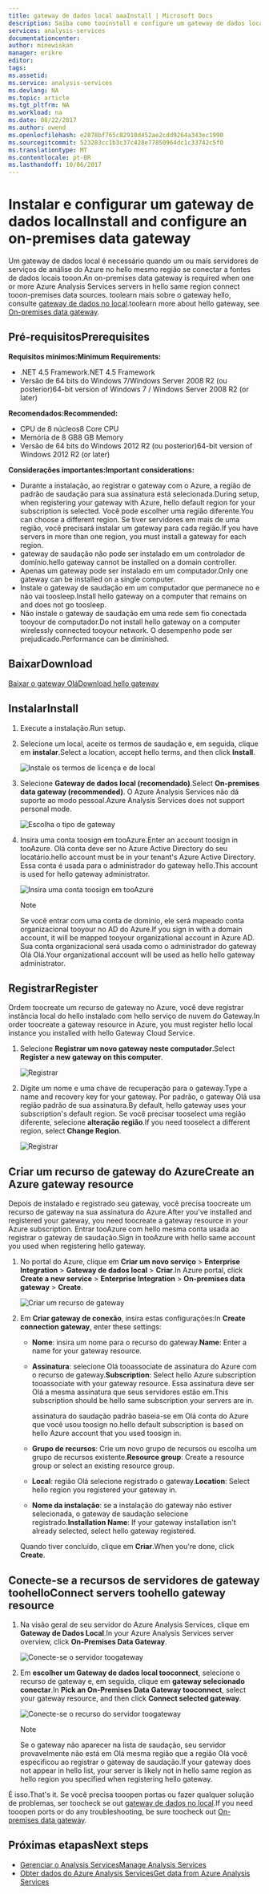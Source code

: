 ```yaml
---
title: gateway de dados local aaaInstall | Microsoft Docs
description: Saiba como tooinstall e configure um gateway de dados local.
services: analysis-services
documentationcenter: 
author: minewiskan
manager: erikre
editor: 
tags: 
ms.assetid: 
ms.service: analysis-services
ms.devlang: NA
ms.topic: article
ms.tgt_pltfrm: NA
ms.workload: na
ms.date: 08/22/2017
ms.author: owend
ms.openlocfilehash: e2878bf765c82910d452ae2cdd9264a343ec1990
ms.sourcegitcommit: 523283cc1b3c37c428e77850964dc1c33742c5f0
ms.translationtype: MT
ms.contentlocale: pt-BR
ms.lasthandoff: 10/06/2017
---
```

# <a name="install-and-configure-an-on-premises-data-gateway"></a><span data-ttu-id="5c24a-103">Instalar e configurar um gateway de dados local</span><span class="sxs-lookup"><span data-stu-id="5c24a-103">Install and configure an on-premises data gateway</span></span>
<span data-ttu-id="5c24a-104">Um gateway de dados local é necessário quando um ou mais servidores de serviços de análise do Azure no hello mesmo região se conectar a fontes de dados locais tooon.</span><span class="sxs-lookup"><span data-stu-id="5c24a-104">An on-premises data gateway is required when one or more Azure Analysis Services servers in hello same region connect tooon-premises data sources.</span></span> <span data-ttu-id="5c24a-105">toolearn mais sobre o gateway hello, consulte [gateway de dados no local](analysis-services-gateway.md).</span><span class="sxs-lookup"><span data-stu-id="5c24a-105">toolearn more about hello gateway, see [On-premises data gateway](analysis-services-gateway.md).</span></span>

## <a name="prerequisites"></a><span data-ttu-id="5c24a-106">Pré-requisitos</span><span class="sxs-lookup"><span data-stu-id="5c24a-106">Prerequisites</span></span>
<span data-ttu-id="5c24a-107">**Requisitos mínimos:**</span><span class="sxs-lookup"><span data-stu-id="5c24a-107">**Minimum Requirements:**</span></span>

* <span data-ttu-id="5c24a-108">.NET 4.5 Framework</span><span class="sxs-lookup"><span data-stu-id="5c24a-108">.NET 4.5 Framework</span></span>
* <span data-ttu-id="5c24a-109">Versão de 64 bits do Windows 7/Windows Server 2008 R2 (ou posterior)</span><span class="sxs-lookup"><span data-stu-id="5c24a-109">64-bit version of Windows 7 / Windows Server 2008 R2 (or later)</span></span>

<span data-ttu-id="5c24a-110">**Recomendados:**</span><span class="sxs-lookup"><span data-stu-id="5c24a-110">**Recommended:**</span></span>

* <span data-ttu-id="5c24a-111">CPU de 8 núcleos</span><span class="sxs-lookup"><span data-stu-id="5c24a-111">8 Core CPU</span></span>
* <span data-ttu-id="5c24a-112">Memória de 8 GB</span><span class="sxs-lookup"><span data-stu-id="5c24a-112">8 GB Memory</span></span>
* <span data-ttu-id="5c24a-113">Versão de 64 bits do Windows 2012 R2 (ou posterior)</span><span class="sxs-lookup"><span data-stu-id="5c24a-113">64-bit version of Windows 2012 R2 (or later)</span></span>

<span data-ttu-id="5c24a-114">**Considerações importantes:**</span><span class="sxs-lookup"><span data-stu-id="5c24a-114">**Important considerations:**</span></span>

* <span data-ttu-id="5c24a-115">Durante a instalação, ao registrar o gateway com o Azure, a região de padrão de saudação para sua assinatura está selecionada.</span><span class="sxs-lookup"><span data-stu-id="5c24a-115">During setup, when registering your gateway with Azure, hello default region for your subscription is selected.</span></span> <span data-ttu-id="5c24a-116">Você pode escolher uma região diferente.</span><span class="sxs-lookup"><span data-stu-id="5c24a-116">You can choose a different region.</span></span> <span data-ttu-id="5c24a-117">Se tiver servidores em mais de uma região, você precisará instalar um gateway para cada região.</span><span class="sxs-lookup"><span data-stu-id="5c24a-117">If you have servers in more than one region, you must install a gateway for each region.</span></span> 
* <span data-ttu-id="5c24a-118">gateway de saudação não pode ser instalado em um controlador de domínio.</span><span class="sxs-lookup"><span data-stu-id="5c24a-118">hello gateway cannot be installed on a domain controller.</span></span>
* <span data-ttu-id="5c24a-119">Apenas um gateway pode ser instalado em um computador.</span><span class="sxs-lookup"><span data-stu-id="5c24a-119">Only one gateway can be installed on a single computer.</span></span>
* <span data-ttu-id="5c24a-120">Instale o gateway de saudação em um computador que permanece no e não vai toosleep.</span><span class="sxs-lookup"><span data-stu-id="5c24a-120">Install hello gateway on a computer that remains on and does not go toosleep.</span></span>
* <span data-ttu-id="5c24a-121">Não instale o gateway de saudação em uma rede sem fio conectada tooyour de computador.</span><span class="sxs-lookup"><span data-stu-id="5c24a-121">Do not install hello gateway on a computer wirelessly connected tooyour network.</span></span> <span data-ttu-id="5c24a-122">O desempenho pode ser prejudicado.</span><span class="sxs-lookup"><span data-stu-id="5c24a-122">Performance can be diminished.</span></span>


## <span data-ttu-id="5c24a-123"><a name="download"></a>Baixar</span><span class="sxs-lookup"><span data-stu-id="5c24a-123"><a name="download"></a>Download</span></span>
 [<span data-ttu-id="5c24a-124">Baixar o gateway Olá</span><span class="sxs-lookup"><span data-stu-id="5c24a-124">Download hello gateway</span></span>](https://aka.ms/azureasgateway)

## <span data-ttu-id="5c24a-125"><a name="install"></a>Instalar</span><span class="sxs-lookup"><span data-stu-id="5c24a-125"><a name="install"></a>Install</span></span>

1. <span data-ttu-id="5c24a-126">Execute a instalação.</span><span class="sxs-lookup"><span data-stu-id="5c24a-126">Run setup.</span></span>

2. <span data-ttu-id="5c24a-127">Selecione um local, aceite os termos de saudação e, em seguida, clique em **instalar**.</span><span class="sxs-lookup"><span data-stu-id="5c24a-127">Select a location, accept hello terms, and then click **Install**.</span></span>

   ![Instale os termos de licença e de local](media/analysis-services-gateway-install/aas-gateway-installer-accept.png)

3. <span data-ttu-id="5c24a-129">Selecione **Gateway de dados local (recomendado)**.</span><span class="sxs-lookup"><span data-stu-id="5c24a-129">Select **On-premises data gateway (recommended)**.</span></span> <span data-ttu-id="5c24a-130">O Azure Analysis Services não dá suporte ao modo pessoal.</span><span class="sxs-lookup"><span data-stu-id="5c24a-130">Azure Analysis Services does not support personal mode.</span></span>

   ![Escolha o tipo de gateway](media/analysis-services-gateway-install/aas-gateway-installer-shared.png)

4. <span data-ttu-id="5c24a-132">Insira uma conta toosign em tooAzure.</span><span class="sxs-lookup"><span data-stu-id="5c24a-132">Enter an account toosign in tooAzure.</span></span> <span data-ttu-id="5c24a-133">Olá conta deve ser no Azure Active Directory do seu locatário.</span><span class="sxs-lookup"><span data-stu-id="5c24a-133">hello account must be in your tenant's Azure Active Directory.</span></span> <span data-ttu-id="5c24a-134">Essa conta é usada para o administrador do gateway hello.</span><span class="sxs-lookup"><span data-stu-id="5c24a-134">This account is used for hello gateway administrator.</span></span> 

   ![Insira uma conta toosign em tooAzure](media/analysis-services-gateway-install/aas-gateway-installer-account.png)

   > [!NOTE]
   > <span data-ttu-id="5c24a-136">Se você entrar com uma conta de domínio, ele será mapeado conta organizacional tooyour no AD do Azure.</span><span class="sxs-lookup"><span data-stu-id="5c24a-136">If you sign in with a domain account, it will be mapped tooyour organizational account in Azure AD.</span></span> <span data-ttu-id="5c24a-137">Sua conta organizacional será usada como o administrador do gateway Olá Olá.</span><span class="sxs-lookup"><span data-stu-id="5c24a-137">Your organizational account will be used as hello hello gateway administrator.</span></span>

## <span data-ttu-id="5c24a-138"><a name="register"></a>Registrar</span><span class="sxs-lookup"><span data-stu-id="5c24a-138"><a name="register"></a>Register</span></span>
<span data-ttu-id="5c24a-139">Ordem toocreate um recurso de gateway no Azure, você deve registrar instância local do hello instalado com hello serviço de nuvem do Gateway.</span><span class="sxs-lookup"><span data-stu-id="5c24a-139">In order toocreate a gateway resource in Azure, you must register hello local instance you installed with hello Gateway Cloud Service.</span></span> 

1.  <span data-ttu-id="5c24a-140">Selecione **Registrar um novo gateway neste computador**.</span><span class="sxs-lookup"><span data-stu-id="5c24a-140">Select **Register a new gateway on this computer**.</span></span>

    ![Registrar](media/analysis-services-gateway-install/aas-gateway-register-new.png)

2. <span data-ttu-id="5c24a-142">Digite um nome e uma chave de recuperação para o gateway.</span><span class="sxs-lookup"><span data-stu-id="5c24a-142">Type a name and recovery key for your gateway.</span></span> <span data-ttu-id="5c24a-143">Por padrão, o gateway Olá usa região padrão de sua assinatura.</span><span class="sxs-lookup"><span data-stu-id="5c24a-143">By default, hello gateway uses your subscription's default region.</span></span> <span data-ttu-id="5c24a-144">Se você precisar tooselect uma região diferente, selecione **alteração região**.</span><span class="sxs-lookup"><span data-stu-id="5c24a-144">If you need tooselect a different region, select **Change Region**.</span></span>

   ![Registrar](media/analysis-services-gateway-install/aas-gateway-register-name.png)


## <span data-ttu-id="5c24a-146"><a name="create-resource"></a>Criar um recurso de gateway do Azure</span><span class="sxs-lookup"><span data-stu-id="5c24a-146"><a name="create-resource"></a>Create an Azure gateway resource</span></span>
<span data-ttu-id="5c24a-147">Depois de instalado e registrado seu gateway, você precisa toocreate um recurso de gateway na sua assinatura do Azure.</span><span class="sxs-lookup"><span data-stu-id="5c24a-147">After you've installed and registered your gateway, you need toocreate a gateway resource in your Azure subscription.</span></span> <span data-ttu-id="5c24a-148">Entrar tooAzure com hello mesma conta usada ao registrar o gateway de saudação.</span><span class="sxs-lookup"><span data-stu-id="5c24a-148">Sign in tooAzure with hello same account you used when registering hello gateway.</span></span>

1. <span data-ttu-id="5c24a-149">No portal do Azure, clique em **Criar um novo serviço** > **Enterprise Integration** > **Gateway de dados local** > **Criar**.</span><span class="sxs-lookup"><span data-stu-id="5c24a-149">In Azure portal, click **Create a new service** > **Enterprise Integration** > **On-premises data gateway** > **Create**.</span></span>

   ![Criar um recurso de gateway](media/analysis-services-gateway-install/aas-gateway-new-azure-resource.png)

2. <span data-ttu-id="5c24a-151">Em **Criar gateway de conexão**, insira estas configurações:</span><span class="sxs-lookup"><span data-stu-id="5c24a-151">In **Create connection gateway**, enter these settings:</span></span>

    * <span data-ttu-id="5c24a-152">**Nome**: insira um nome para o recurso do gateway.</span><span class="sxs-lookup"><span data-stu-id="5c24a-152">**Name**: Enter a name for your gateway resource.</span></span> 

    * <span data-ttu-id="5c24a-153">**Assinatura**: selecione Olá tooassociate de assinatura do Azure com o recurso de gateway.</span><span class="sxs-lookup"><span data-stu-id="5c24a-153">**Subscription**: Select hello Azure subscription tooassociate with your gateway resource.</span></span> 
    <span data-ttu-id="5c24a-154">Essa assinatura deve ser Olá a mesma assinatura que seus servidores estão em.</span><span class="sxs-lookup"><span data-stu-id="5c24a-154">This subscription should be hello same subscription your servers are in.</span></span>
   
      <span data-ttu-id="5c24a-155">assinatura do saudação padrão baseia-se em Olá conta do Azure que você usou toosign no.</span><span class="sxs-lookup"><span data-stu-id="5c24a-155">hello default subscription is based on hello Azure account that you used toosign in.</span></span>

    * <span data-ttu-id="5c24a-156">**Grupo de recursos**: Crie um novo grupo de recursos ou escolha um grupo de recursos existente.</span><span class="sxs-lookup"><span data-stu-id="5c24a-156">**Resource group**: Create a resource group or select an existing resource group.</span></span>

    * <span data-ttu-id="5c24a-157">**Local**: região Olá selecione registrado o gateway.</span><span class="sxs-lookup"><span data-stu-id="5c24a-157">**Location**: Select hello region you registered your gateway in.</span></span>

    * <span data-ttu-id="5c24a-158">**Nome da instalação**: se a instalação do gateway não estiver selecionada, o gateway de saudação selecione registrado.</span><span class="sxs-lookup"><span data-stu-id="5c24a-158">**Installation Name**: If your gateway installation isn't already selected, select hello gateway registered.</span></span> 

    <span data-ttu-id="5c24a-159">Quando tiver concluído, clique em **Criar**.</span><span class="sxs-lookup"><span data-stu-id="5c24a-159">When you're done, click **Create**.</span></span>

## <span data-ttu-id="5c24a-160"><a name="connect-servers"></a>Conecte-se a recursos de servidores de gateway toohello</span><span class="sxs-lookup"><span data-stu-id="5c24a-160"><a name="connect-servers"></a>Connect servers toohello gateway resource</span></span>

1. <span data-ttu-id="5c24a-161">Na visão geral de seu servidor do Azure Analysis Services, clique em **Gateway de Dados Local**.</span><span class="sxs-lookup"><span data-stu-id="5c24a-161">In your Azure Analysis Services server overview, click **On-Premises Data Gateway**.</span></span>

   ![Conecte-se o servidor toogateway](media/analysis-services-gateway-install/aas-gateway-connect-server.png)

2. <span data-ttu-id="5c24a-163">Em **escolher um Gateway de dados local tooconnect**, selecione o recurso de gateway e, em seguida, clique em **gateway selecionado conectar**.</span><span class="sxs-lookup"><span data-stu-id="5c24a-163">In **Pick an On-Premises Data Gateway tooconnect**, select your gateway resource, and then click **Connect selected gateway**.</span></span>

   ![Conecte-se o recurso do servidor toogateway](media/analysis-services-gateway-install/aas-gateway-connect-resource.png)

    > [!NOTE]
    > <span data-ttu-id="5c24a-165">Se o gateway não aparecer na lista de saudação, seu servidor provavelmente não está em Olá mesma região que a região Olá você especificou ao registrar o gateway de saudação.</span><span class="sxs-lookup"><span data-stu-id="5c24a-165">If your gateway does not appear in hello list, your server is likely not in hello same region as hello region you specified when registering hello gateway.</span></span> 

<span data-ttu-id="5c24a-166">É isso.</span><span class="sxs-lookup"><span data-stu-id="5c24a-166">That's it.</span></span> <span data-ttu-id="5c24a-167">Se você precisa tooopen portas ou fazer qualquer solução de problemas, ser toocheck se out [gateway de dados no local](analysis-services-gateway.md).</span><span class="sxs-lookup"><span data-stu-id="5c24a-167">If you need tooopen ports or do any troubleshooting, be sure toocheck out [On-premises data gateway](analysis-services-gateway.md).</span></span>

## <a name="next-steps"></a><span data-ttu-id="5c24a-168">Próximas etapas</span><span class="sxs-lookup"><span data-stu-id="5c24a-168">Next steps</span></span>
* [<span data-ttu-id="5c24a-169">Gerenciar o Analysis Services</span><span class="sxs-lookup"><span data-stu-id="5c24a-169">Manage Analysis Services</span></span>](analysis-services-manage.md)   
* [<span data-ttu-id="5c24a-170">Obter dados do Azure Analysis Services</span><span class="sxs-lookup"><span data-stu-id="5c24a-170">Get data from Azure Analysis Services</span></span>](analysis-services-connect.md)
